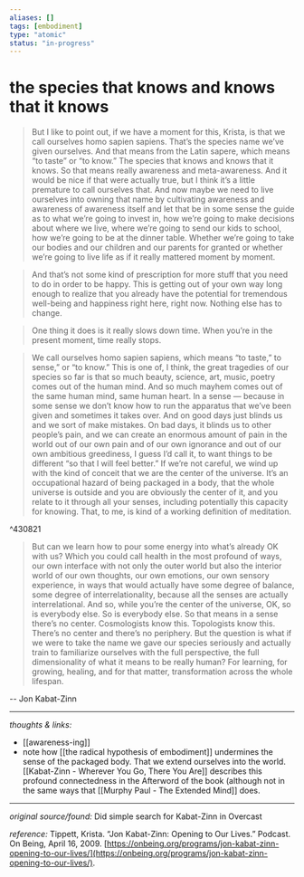 ```yaml
---
aliases: []
tags: [embodiment]
type: "atomic"
status: "in-progress"
---
```


# the species that knows and knows that it knows

> But I like to point out, if we have a moment for this, Krista, is that we call ourselves homo sapien sapiens. That’s the species name we’ve given ourselves. And that means from the Latin sapere, which means “to taste” or “to know.” The species that knows and knows that it knows. So that means really awareness and meta-awareness. And it would be nice if that were actually true, but I think it’s a little premature to call ourselves that. And now maybe we need to live ourselves into owning that name by cultivating awareness and awareness of awareness itself and let that be in some sense the guide as to what we’re going to invest in, how we’re going to make decisions about where we live, where we’re going to send our kids to school, how we’re going to be at the dinner table. Whether we’re going to take our bodies and our children and our parents for granted or whether we’re going to live life as if it really mattered moment by moment.

> And that’s not some kind of prescription for more stuff that you need to do in order to be happy. This is getting out of your own way long enough to realize that you already have the potential for tremendous well-being and happiness right here, right now. Nothing else has to change.

> One thing it does is it really slows down time. When you’re in the present moment, time really stops.

> We call ourselves homo sapien sapiens, which means “to taste,” to sense,” or “to know.” This is one of, I think, the great tragedies of our species so far is that so much beauty, science, art, music, poetry comes out of the human mind. And so much mayhem comes out of the same human mind, same human heart. In a sense — because in some sense we don’t know how to run the apparatus that we’ve been given and sometimes it takes over. And on good days just blinds us and we sort of make mistakes. On bad days, it blinds us to other people’s pain, and we can create an enormous amount of pain in the world out of our own pain and of our own ignorance and out of our own ambitious greediness, I guess I’d call it, to want things to be different “so that I will feel better.” If we’re not careful, we wind up with the kind of conceit that we are the center of the universe. It’s an occupational hazard of being packaged in a body, that the whole universe is outside and you are obviously the center of it, and you relate to it through all your senses, including potentially this capacity for knowing. That, to me, is kind of a working definition of meditation.

^430821

> But can we learn how to pour some energy into what’s already OK with us? Which you could call health in the most profound of ways, our own interface with not only the outer world but also the interior world of our own thoughts, our own emotions, our own sensory experience, in ways that would actually have some degree of balance, some degree of interrelationality, because all the senses are actually interrelational. And so, while you’re the center of the universe, OK, so is everybody else. So is everybody else. So that means in a sense there’s no center. Cosmologists know this. Topologists know this. There’s no center and there’s no periphery.
> But the question is what if we were to take the name we gave our species seriously and actually train to familiarize ourselves with the full perspective, the full dimensionality of what it means to be really human? For learning, for growing, healing, and for that matter, transformation across the whole lifespan.


-- Jon Kabat-Zinn

---

_thoughts & links:_

- [[awareness-ing]]
- note how [[the radical hypothesis of embodiment]] undermines the sense of the packaged body. That we extend ourselves into the world. [[Kabat-Zinn - Wherever You Go, There You Are]] describes this profound connectedness in the Afterword of the book (although not in the same ways that [[Murphy Paul - The Extended Mind]] does. 

---

_original source/found:_ Did simple search for Kabat-Zinn in Overcast

_reference:_ Tippett, Krista. “Jon Kabat-Zinn: Opening to Our Lives.” Podcast. On Being, April 16, 2009. [https://onbeing.org/programs/jon-kabat-zinn-opening-to-our-lives/](https://onbeing.org/programs/jon-kabat-zinn-opening-to-our-lives/).
